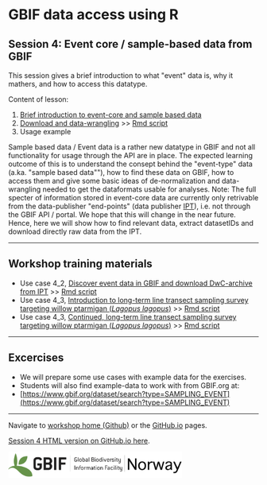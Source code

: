 # GBIF data access using R

## Session 4: Event core / sample-based data from GBIF

This session gives a brief introduction to what "event" data is, why it mathers, and how to access this datatype. 


Content of lesson:

1. [Brief introduction to event-core and sample based data](http://bit.ly/2nKNLu4)
2. [Download and data-wrangling](4_2_Event_data_download_and_wrangle.md) >>
[Rmd script](4_2_Event_data_download_and_wrangle.Rmd)
3. Usage example

Sample based data / Event data is a rather new datatype in GBIF and not all functionality for usage through the API are in place.  The expected learning outcome of this is to understand the consept behind the "event-type" data (a.ka. "sample based data""), how to find these data on GBIF, how to access them and give some basic ideas of de-normalization and data-wrangling needed to get the dataformats usable for analyses. Note: The full specter of information stored in event-core data are currently only retrivable from the data-publisher "end-points" (data publisher [IPT](https://www.gbif.org/ipt)), i.e. not through the GBIF API / portal. We hope that this will change in the near future. Hence, here we will show how to find relevant data, extract datasetIDs and download directly raw data from the IPT.

***

## Workshop training materials

* Use case 4_2, [Discover event data in GBIF and download DwC-archive from IPT](4_2_Event_data_download_and_wrangle.md) >> [Rmd script](4_2_Event_data_download_and_wrangle.Rmd)
* Use case 4_3, [Introduction to long-term line transect sampling survey targeting willow ptarmigan (*Lagopus lagopus*)](4_3_Use_case_Ptarmigan_LineTransect.md) >>
[Rmd script](4_3_Use_case_Ptarmigan_LineTransect.rmd)
* Use case 4_3, [Continued, long-term line transect sampling survey targeting willow ptarmigan (*Lagopus lagopus*)](4_3_Ptarmigan_Presentation.md) >> [Rmd script](4_3_Ptarmigan_Presentation.rmd)

***

## Excercises

* We will prepare some use cases with example data for the exercises.
* Students will also find example-data to work with from GBIF.org at:
* [https://www.gbif.org/dataset/search?type=SAMPLING_EVENT](https://www.gbif.org/dataset/search?type=SAMPLING_EVENT)


***

Navigate to [workshop home (Github)](https://github.com/GBIF-Europe/nordic_oikos_2018_r) or the [GitHub.io](https://gbif-europe.github.io/nordic_oikos_2018_r/) pages.


[Session 4 HTML version on GitHub.io here](https://gbif-europe.github.io/nordic_oikos_2018_r/s4_event_core/).


![](../demo_data/gbif-norway-full.png "GBIF-Norway-Banner")

